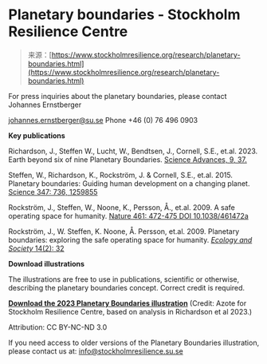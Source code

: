 <!--yml
category: 未分类
date: 2024-05-27 14:51:19
-->

# Planetary boundaries - Stockholm Resilience Centre

> 来源：[https://www.stockholmresilience.org/research/planetary-boundaries.html](https://www.stockholmresilience.org/research/planetary-boundaries.html)

For press inquiries about the planetary boundaries, please contact Johannes Ernstberger

[johannes.ernstberger@su.se](mailto:johannes.ernstberger@su.se)
Phone +46 (0) 76 496 0903

**Key publications**

Richardson, J., Steffen W., Lucht, W., Bendtsen, J., Cornell, S.E., et.al. 2023\. Earth beyond six of nine Planetary Boundaries. [Science Advances, 9, 37.](https://www.science.org/doi/10.1126/sciadv.adh2458)

Steffen, W., Richardson, K., Rockström, J. & Cornell, S.E., et.al. 2015\. Planetary boundaries: Guiding human development on a changing planet. [Science 347: 736, 1259855](http://science.sciencemag.org/content/347/6223/1259855 "Link to Science")

Rockström, J., Steffen, W., Noone, K., Persson, Å., et.al. 2009\. A safe operating space for humanity. [Nature 461: 472-475 DOI 10.1038/461472a](https://www.nature.com/articles/461472a "Link to Nature")

Rockström, J., W. Steffen, K. Noone, Å. Persson, et.al. 2009\. Planetary boundaries: exploring the safe operating space for humanity. [*Ecology and Society* 14(2): 32](https://www.ecologyandsociety.org/vol14/iss2/art32/ "Link to Ecology & Society")

**Download illustrations**

The illustrations are free to use in publications, scientific or otherwise, describing the planetary boundaries concept. Correct credit is required.

**[Download the 2023 Planetary Boundaries illustration](https://stockholmuniversity.box.com/s/sr0nfknm95oydnnsm1zj0c526qzjn1vs "Download the planetary boundaries infographic")** (Credit: Azote for Stockholm Resilience Centre, based on analysis in Richardson et al 2023.)

Attribution: CC BY-NC-ND 3.0

If you need access to older versions of the Planetary Boundaries illustration, please contact us at: [info@stockholmresilience.su.se](mailto:info@stockholmresilience.su.se)